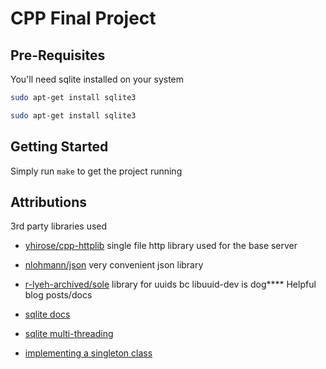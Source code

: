 # CPP Final Project

## Pre-Requisites

You'll need sqlite installed on your system

```bash
sudo apt-get install sqlite3
```

```bash
sudo apt-get install sqlite3
```

## Getting Started

Simply run `make` to get the project running

## Attributions

3rd party libraries used

- [yhirose/cpp-httplib](https://github.com/yhirose/cpp-httplib) single file http library used for the base server
- [nlohmann/json](https://github.com/nlohmann/json) very convenient json library
- [r-lyeh-archived/sole](https://github.com/r-lyeh-archived/sole) library for uuids bc libuuid-dev is dog\*\*\*\*
  Helpful blog posts/docs

- [sqlite docs](https://www.sqlite.org/cintro.html)
- [sqlite multi-threading](https://www.codeproject.com/Articles/5379574/More-SQLite-Multi-threading)
- [implementing a singleton class](https://www.geeksforgeeks.org/implementation-of-singleton-class-in-cpp/)
